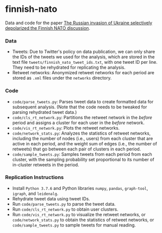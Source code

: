 # finnish-nato
Data and code for the paper [The Russian invasion of Ukraine selectively depolarized the Finnish NATO discussion](https://arxiv.org/abs/2212.07861).

### Data
- Tweets: Due to Twitter's policy on data publication, we can only share the IDs of the tweets we used for the analysis, which are stored in the text file `tweets/finnish_nato_tweet_ids.txt`, with one tweet ID per line. They need to be rehydrated for replicating the analysis.
- Retweet networks: Anonymized retweet networks for each period are stored as `.xml` files under the `networks` directory.

### Code
- `code/parse_tweets.py`: Parses tweet data to create formatted data for subsequent analysis. (Note that the code needs to be tweaked for parsing rehydrated tweet data.)
- `code/cls_rt_network.py`: Partitions the retweet network in the _before_ period and assigns a cluster for each user in the _before_ network.
- `code/vis_rt_network.py`: Plots the retweet networks.
- `code/network_stats.py`: Analyzes the statistics of retweet networks, including the number of nodes (i.e., users) from each cluster that are active in each period, and the weight sum of edges (i.e., the number of retweets) that go between each pair of clusters in each period.
- `code/sample_tweets.py`: Samples tweets from each period from each cluster, with the sampling probability set proportional to its number of in-cluster retweets in the period.

### Replication Instructions
- Install `Python 3.7.6` and Python libraries `numpy`, `pandas`, `graph-tool`, `igraph`, and `leidenalg`.
- Rehydrate tweet data using tweet IDs.
- Run `code/parse_tweets.py` to parse the tweet data.
- Run `code/cls_rt_network.py` to obtain user clusters.
- Run `code/vis_rt_network.py` to visualize the retweet networks, or `code/network_stats.py` to obtain the statistics of retweet networks, or `code/sample_tweets.py` to sample tweets for manual reading.
